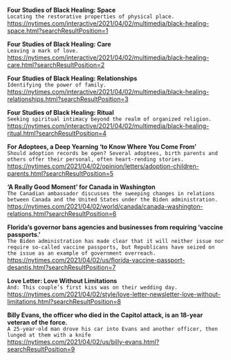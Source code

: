 **Four Studies of Black Healing: Space**\
`Locating the restorative properties of physical place.`\
https://nytimes.com/interactive/2021/04/02/multimedia/black-healing-space.html?searchResultPosition=1

**Four Studies of Black Healing: Care**\
`Leaving a mark of love.`\
https://nytimes.com/interactive/2021/04/02/multimedia/black-healing-care.html?searchResultPosition=2

**Four Studies of Black Healing: Relationships**\
`Identifying the power of family.`\
https://nytimes.com/interactive/2021/04/02/multimedia/black-healing-relationships.html?searchResultPosition=3

**Four Studies of Black Healing: Ritual**\
`Seeking spiritual intimacy beyond the realm of organized religion.`\
https://nytimes.com/interactive/2021/04/02/multimedia/black-healing-ritual.html?searchResultPosition=4

**For Adoptees, a Deep Yearning ‘to Know Where You Come From’**\
`Should adoption records be open? Several adoptees, birth parents and others offer their personal, often heart-rending stories.`\
https://nytimes.com/2021/04/02/opinion/letters/adoption-children-parents.html?searchResultPosition=5

**‘A Really Good Moment’ for Canada in Washington**\
`The Canadian ambassador discusses the sweeping changes in relations between Canada and the United States under the Biden administration.`\
https://nytimes.com/2021/04/02/world/canada/canada-washington-relations.html?searchResultPosition=6

**Florida’s governor bans agencies and businesses from requiring ‘vaccine passports.’**\
`The Biden administration has made clear that it will neither issue nor require so-called vaccine passports, but Republicans have seized on the issue as an example of government overreach.`\
https://nytimes.com/2021/04/02/us/florida-vaccine-passport-desantis.html?searchResultPosition=7

**Love Letter: Love Without Limitations**\
`And: This couple’s first kiss was on their wedding day.`\
https://nytimes.com/2021/04/02/style/love-letter-newsletter-love-without-limitations.html?searchResultPosition=8

**Billy Evans, the officer who died in the Capitol attack, is an 18-year veteran of the force.**\
`A 25-year-old man drove his car into Evans and another officer, then lunged at them with a knife`\
https://nytimes.com/2021/04/02/us/billy-evans.html?searchResultPosition=9


